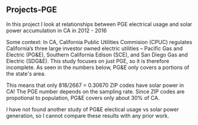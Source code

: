 ## Projects-PGE

In this project I look at relationships between PGE electrical usage and solar power accumulation in CA in 2012 - 2016

Some context: In CA, California Public Utilities Commision (CPUC) regulates California’s three large investor owned electric utilities – Pacific Gas and Electric (PG&E), Southern California Edison (SCE), and San Diego Gas and Electric (SDG&E). This study focuses on just PGE, so it is therefore incomplete. 
As seen in the numbers below, PG&E only covers a portions of the state's area. 

This means that only 818/2667 = 0.30670 ZIP codes have solar power in CA! The PGE number depends on the sampling rate. Since ZIP codes are propotional to population, PG&E covers only about 30% of CA. 

I have not found another study of PG&E electical usage vs solar power generation, so I cannot compare these results with any prior work.
